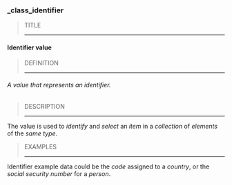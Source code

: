 ### _class_identifier



> TITLE
> 
> ------

#### Identifier value



> DEFINITION
> 
> ------

###### A value that represents an identifier.



> DESCRIPTION
> 
> ------

The value is used to *identify* and *select* an *item* in a *collection* of *elements* of the *same type*.



> EXAMPLES
> 
> ------

Identifier example data could be the *code* assigned to a *country*, or the *social security number* for a *person*.